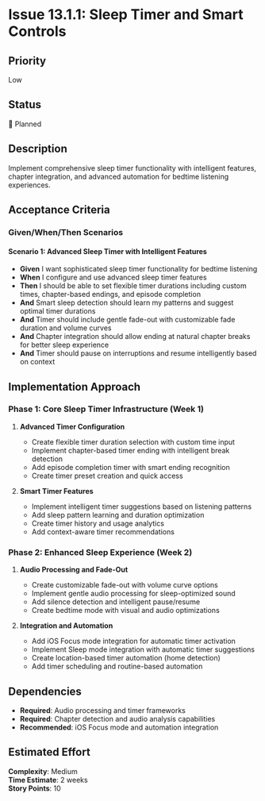 # Issue 13.1.1: Sleep Timer and Smart Controls

## Priority
Low

## Status
🔄 Planned

## Description
Implement comprehensive sleep timer functionality with intelligent features, chapter integration, and advanced automation for bedtime listening experiences.

## Acceptance Criteria

### Given/When/Then Scenarios

#### Scenario 1: Advanced Sleep Timer with Intelligent Features
- **Given** I want sophisticated sleep timer functionality for bedtime listening
- **When** I configure and use advanced sleep timer features
- **Then** I should be able to set flexible timer durations including custom times, chapter-based endings, and episode completion
- **And** Smart sleep detection should learn my patterns and suggest optimal timer durations
- **And** Timer should include gentle fade-out with customizable fade duration and volume curves
- **And** Chapter integration should allow ending at natural chapter breaks for better sleep experience
- **And** Timer should pause on interruptions and resume intelligently based on context

## Implementation Approach

### Phase 1: Core Sleep Timer Infrastructure (Week 1)
1. **Advanced Timer Configuration**
   - Create flexible timer duration selection with custom time input
   - Implement chapter-based timer ending with intelligent break detection
   - Add episode completion timer with smart ending recognition
   - Create timer preset creation and quick access

2. **Smart Timer Features**
   - Implement intelligent timer suggestions based on listening patterns
   - Add sleep pattern learning and duration optimization
   - Create timer history and usage analytics
   - Add context-aware timer recommendations

### Phase 2: Enhanced Sleep Experience (Week 2)
1. **Audio Processing and Fade-Out**
   - Create customizable fade-out with volume curve options
   - Implement gentle audio processing for sleep-optimized sound
   - Add silence detection and intelligent pause/resume
   - Create bedtime mode with visual and audio optimizations

2. **Integration and Automation**
   - Add iOS Focus mode integration for automatic timer activation
   - Implement Sleep mode integration with automatic timer suggestions
   - Create location-based timer automation (home detection)
   - Add timer scheduling and routine-based automation

## Dependencies
- **Required**: Audio processing and timer frameworks
- **Required**: Chapter detection and audio analysis capabilities
- **Recommended**: iOS Focus mode and automation integration

## Estimated Effort
**Complexity**: Medium  
**Time Estimate**: 2 weeks  
**Story Points**: 10
